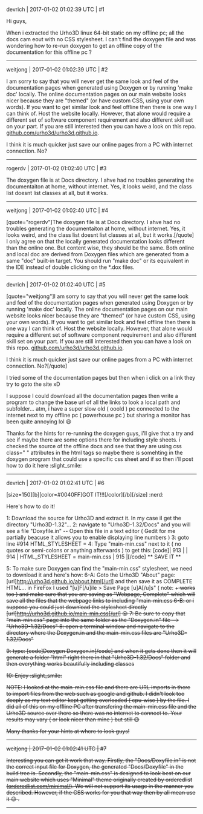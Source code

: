 devrich | 2017-01-02 01:02:39 UTC | #1

Hi guys,

When i extracted the Urho3D linux 64-bit static on my offline pc; all the docs cam eout with no CSS stylesheet.  I can't find the doxygen file and was wondering how to re-run doxygen to get an offline copy of the documentation for this offline pc ?

-------------------------

weitjong | 2017-01-02 01:02:39 UTC | #2

I am sorry to say that you will never get the same look and feel of the documentation pages when generated using Doxygen or by running 'make doc' locally. The online documentation pages on our main website looks nicer because they are "themed" (or have custom CSS, using your own words). If you want to get similar look and feel offline then there is one way I can think of. Host the website locally. However, that alone would require a different set of software component requirement and also different skill set on your part. If you are still interested then you can have a look on this repo. [github.com/urho3d/urho3d.github.io](https://github.com/urho3d/urho3d.github.io).

I think it is much quicker just save our online pages from a PC with internet connection. No?

-------------------------

rogerdv | 2017-01-02 01:02:40 UTC | #3

The doxygen file is at Docs directory. I ahve had no troubles generating the documentaiton at home, without internet. Yes, it looks weird, and the class list doesnt list classes at all, but it works.

-------------------------

weitjong | 2017-01-02 01:02:40 UTC | #4

[quote="rogerdv"]The doxygen file is at Docs directory. I ahve had no troubles generating the documentaiton at home, without internet. Yes, it looks weird, and the class list doesnt list classes at all, but it works.[/quote]
I only agree on that the locally generated documentation looks different than the online one. But content wise, they should be the same. Both online and local doc are derived from Doxygen files which are generated from a same "doc" built-in target. You should run "make doc" or its equivalent in the IDE instead of double clicking on the *.dox files.

-------------------------

devrich | 2017-01-02 01:02:40 UTC | #5

[quote="weitjong"]I am sorry to say that you will never get the same look and feel of the documentation pages when generated using Doxygen or by running 'make doc' locally. The online documentation pages on our main website looks nicer because they are "themed" (or have custom CSS, using your own words). If you want to get similar look and feel offline then there is one way I can think of. Host the website locally. However, that alone would require a different set of software component requirement and also different skill set on your part. If you are still interested then you can have a look on this repo. [github.com/urho3d/urho3d.github.io](https://github.com/urho3d/urho3d.github.io).

I think it is much quicker just save our online pages from a PC with internet connection. No?[/quote]

I tried some of the documentation pages but then when i click on a link they try to goto the site xD

I suppose I could download all the documentation pages then write a program to change the base url of all the links to look a local path and subfolder...  atm, i have a super slow old ( ooold ) pc connected to the internet next to my offline pc ( powerhouse pc ) but sharing a monitor has been quite annoying lol  :laughing:


Thanks for the hints for re-running the doxygen guys, i'll give that a try and see if maybe there are some options there for including style sheets.  i checked the source of the offline docs and see that they are using css class=" " attributes in the html tags so maybe there is somehting in the doxygen program that could use a specific css sheet and if so then i'll post how to do it here  :slight_smile:

-------------------------

devrich | 2017-01-02 01:02:41 UTC | #6

[size=150][b][color=#0040FF]GOT IT!!![/color][/b][/size]   :nerd: 

Here's how to do it!

1: Download the source for Urho3D and extract it.  In my case iI get the directory "Urho3D-1.32"...
2: navigate to "Urho3D-1.32/Docs" and you will see a file "Doxyfile.in" -- Open this file in a text editor ( Gedit for me partially beacuse it allows you to enable displaying line numbers )
3: goto line #914 HTML_STYLESHEET =
4: Type "main-min.css" next to it ( no quotes or semi-colons or anything afterwards ) to get this:
[code]| 913 |
| 914 | HTML_STYLESHEET = main-min.css
| 915 |[/code]
** SAVE IT **

5: To make sure Doxygen can find the "main-min.css" stylesheet, we need to download it and here's how:
6-A: Goto the Urho3D "About" page: [url]http://urho3d.github.io/about.html[/url] and then save it as COMPLETE HTML... in FireFox I used "[u]F[/u]ile > Save Page [u]A[/u]s" ( note: <CTRL>+<s> works too ) and make sure that you are saving as "Webpage, Complete" which will save all the files that the webpage links to including "main-min.css
6-B: or i suppose you could just download the stylesheet directly [url]http://urho3d.github.io/main-min.css[/url]   :unamused: 
7: Be sure to copy that "main-min.css" page into the same folder as the "Doxygen.in" file --> "Urho3D-1.32/Docs"
8: open a terminal window and navigate to the directory where the Doxygen.in and the main-min.css files are "Urho3D-1.32/Docs"

9: type: 
[code]Doxygen Doxygen.in[/code]
 and when it gets done then it will generate a folder "html" right there in that "Urho3D-1.32/Docs" folder and then everything works beautifully including classes

10: Enjoy :slight_smile:

NOTE:   I looked at the main-min.css file and there are URL imports in there to import files from the web such as google and github.  I didn't look too deeply as my text editor kept getting overloaded ( cpu-wise ) by the file.  I did all of this on my offline PC after transfering the main-min.css file and the Urho3D source over there so there was no internet to connect to.  Your results may vary ( or look nicer than mine ) but still  :smiley:

Many thanks for your hints at where to look guys!

-------------------------

weitjong | 2017-01-02 01:02:41 UTC | #7

Interesting you can get it work that way. Firstly, the "Docs/Doxyfile.in" is not the correct input file for Doxygen, the generated "Docs/Doxyfile" in the build tree is. Secondly, the "main-min.css" is designed to look best on our main website which uses "Minimal" theme originally created by orderedlist ([orderedlist.com/minimal/](http://orderedlist.com/minimal/)). We will not support its usage in the manner you described. However, if the CSS works for you that way then by all mean use it  :wink: .

-------------------------

